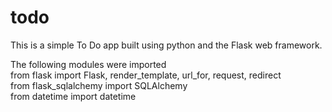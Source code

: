 # todo <br>
This is a simple To Do app built using python and the Flask web framework. <br>
<p>
The following modules were imported <br>
from flask import Flask, render_template, url_for, request, redirect <br>
from flask_sqlalchemy import SQLAlchemy <br>
from datetime import datetime <br>
</p>
